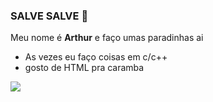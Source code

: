 ### SALVE SALVE 🤙

Meu nome é **Arthur** e faço umas paradinhas ai

- As vezes eu faço coisas em c/c++
- gosto de HTML pra caramba

![](https://media.tenor.com/vr7gSfuJjQYAAAAC/breaking-bad-yeah-science.gif)


